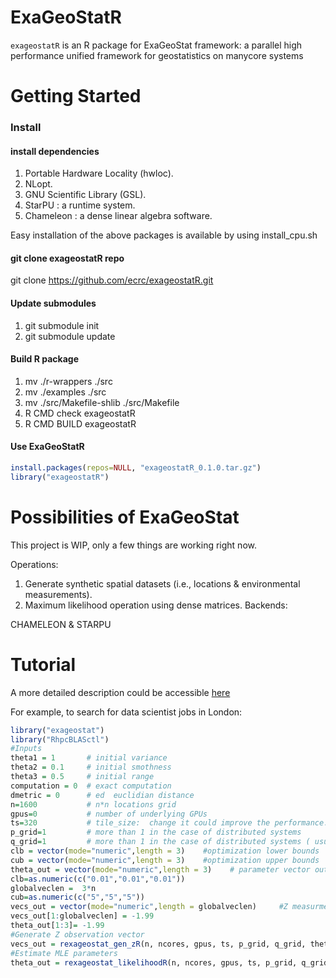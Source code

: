 ExaGeoStatR
===========

`exageostatR` is an R package for ExaGeoStat framework: a parallel high performance unified framework for geostatistics on manycore systems

Getting Started
===============

### Install

#### install dependencies
1. Portable Hardware Locality (hwloc).
2. NLopt.
3. GNU Scientific Library (GSL).
4. StarPU : a runtime system.
5. Chameleon : a dense linear algebra software.

Easy installation of the above packages is available by using install_cpu.sh

#### git clone exageostatR repo
git clone https://github.com/ecrc/exageostatR.git

#### Update submodules
1. git submodule init
2. git submodule update


#### Build R package
1. mv ./r-wrappers ./src
2. mv ./examples ./src
3. mv ./src/Makefile-shlib  ./src/Makefile
4. R CMD check exageostatR
5. R CMD BUILD exageostatR

#### Use ExaGeoStatR
``` r
install.packages(repos=NULL, "exageostatR_0.1.0.tar.gz")
library("exageostatR")
```

Possibilities of ExaGeoStat
===========================

This project is WIP, only a few things are working right now.

Operations:

1. Generate synthetic spatial datasets (i.e., locations & environmental measurements).
2. Maximum likelihood operation using dense matrices.
Backends:

CHAMELEON & STARPU

Tutorial
========

A more detailed description could be accessible [here](https://github.com/ecrc/exageostat)

For example, to search for data scientist jobs in London:
```r
library("exageostat")
library("RhpcBLASctl")
#Inputs
theta1 = 1       # initial variance
theta2 = 0.1     # initial smothness
theta3 = 0.5     # initial range
computation = 0  # exact computation
dmetric = 0      # ed  euclidian distance
n=1600           # n*n locations grid 
gpus=0           # number of underlying GPUs
ts=320           # tile_size:  change it could improve the performance. No fixed value can be given
p_grid=1         # more than 1 in the case of distributed systems 
q_grid=1         # more than 1 in the case of distributed systems ( usually equals to p_grid)
clb = vector(mode="numeric",length = 3)    #optimization lower bounds
cub = vector(mode="numeric",length = 3)    #optimization upper bounds
theta_out = vector(mode="numeric",length = 3)    # parameter vector output
clb=as.numeric(c("0.01","0.01","0.01"))
globalveclen =  3*n
cub=as.numeric(c("5","5","5"))
vecs_out = vector(mode="numeric",length = globalveclen)     #Z measurments of n locations
vecs_out[1:globalveclen] = -1.99
theta_out[1:3]= -1.99
#Generate Z observation vector
vecs_out = rexageostat_gen_zR(n, ncores, gpus, ts, p_grid, q_grid, theta1, theta2, theta3, computation, dmetric, globalveclen)
#Estimate MLE parameters
theta_out = rexageostat_likelihoodR(n, ncores, gpus, ts, p_grid, q_grid,  vecs_out[1:n],  vecs_out[n+1:(2*n)],  vecs_out[(2*n+1):(3*n)], clb, cub, computation, dmetric)
```
